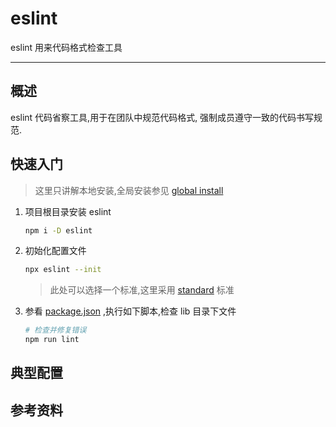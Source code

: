 eslint
===

eslint 用来代码格式检查工具

----


## 概述
eslint 代码省察工具,用于在团队中规范代码格式,
强制成员遵守一致的代码书写规范.

## 快速入门
> 这里只讲解本地安装,全局安装参见 [global install](https://eslint.org/docs/user-guide/getting-started#global-installation-and-usage)

1. 项目根目录安装 eslint
    ```bash
    npm i -D eslint 
    ```

2. 初始化配置文件 
    ```bash
    npx eslint --init 
    ```
    
    > 此处可以选择一个标准,这里采用 [standard](https://github.com/standard/standard) 标准
    
3. 参看 [package.json](./package.json) ,执行如下脚本,检查 lib 目录下文件
    ```bash
    # 检查并修复错误
    npm run lint 
    ```

## 典型配置

## 参考资料

